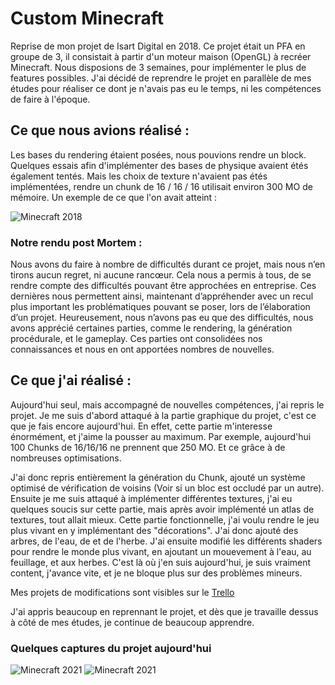 # Custom Minecraft
Reprise de mon projet de Isart Digital en 2018.
Ce projet était un PFA en groupe de 3, il consistait à partir d'un moteur maison (OpenGL) à recréer Minecraft.
Nous disposions de 3 semaines, pour implémenter le plus de features possibles.
J'ai décidé de reprendre le projet en parallèle de mes études pour réaliser ce dont je n'avais pas eu le temps, ni les compétences de faire à l'époque.

## Ce que nous avions réalisé :

Les bases du rendering étaient posées, nous pouvions rendre un block.
Quelques essais afin d'implémenter des bases de physique avaient étés également tentés.
Mais les choix de texture n'avaient pas étés implémentées, rendre un chunk de 16 / 16 / 16 utilisait environ 300 MO de mémoire.
Un exemple de ce que l'on avait atteint :

![Minecraft 2018](https://i.ibb.co/f9YWJJV/Gen-Opengl.png)

### Notre rendu post Mortem :

Nous avons du faire à nombre de difficultés durant ce projet, mais nous n’en tirons aucun regret, ni aucune rancœur. Cela nous a permis à tous, de se rendre compte des difficultés pouvant être approchées en entreprise. Ces dernières nous permettent ainsi, maintenant d’appréhender avec un recul plus important les problématiques pouvant se poser, lors de l’élaboration d’un projet.
Heureusement, nous n’avons pas eu que des difficultés, nous avons apprécié certaines parties, comme le rendering, la génération procédurale, et le gameplay. Ces parties ont consolidées nos connaissances et nous en ont apportées nombres de nouvelles.

## Ce que j'ai réalisé :

Aujourd'hui seul, mais accompagné de nouvelles compétences, j'ai repris le projet.
Je me suis d'abord attaqué à la partie graphique du projet, c'est ce que je fais encore aujourd'hui.
En effet, cette partie m'interesse énormément, et j'aime la pousser au maximum.
Par exemple, aujourd'hui 100 Chunks de 16/16/16 ne prennent que 250 MO.
Et ce grâce à de nombreuses optimisations.

J'ai donc repris entièrement la génération du Chunk, ajouté un système optimisé de vérification de voisins (Voir si un bloc est occludé par un autre).
Ensuite je me suis attaqué à implémenter différentes textures, j'ai eu quelques soucis sur cette partie, mais après avoir implémenté un atlas de textures, tout allait mieux.
Cette partie fonctionnelle, j'ai voulu rendre le jeu plus vivant en y implémentant des "décorations". J'ai donc ajouté des arbres, de l'eau, de et de l'herbe.
J'ai ensuite modifié les différents shaders pour rendre le monde plus vivant, en ajoutant un mouevement à l'eau, au feuillage, et aux herbes.
C'est là où j'en suis aujourd'hui, je suis vraiment content, j'avance vite, et je ne bloque plus sur des problèmes mineurs.  

Mes projets de modifications sont visibles sur le <a href="https://trello.com/b/ZMJIPYXa/minecraft-opengl" rel="nofollow">Trello </a>

J'ai appris beaucoup en reprennant le projet, et dès que je travaille dessus à côté de mes études, je continue de beaucoup apprendre.

### Quelques captures du projet aujourd'hui
![Minecraft 2021](https://i.ibb.co/ZWk8kD0/sand.jpg)
![Minecraft 2021](https://i.ibb.co/5MQGRL1/movement.jpg)

